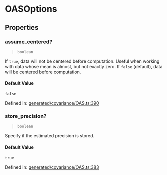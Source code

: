 # OASOptions

## Properties

### assume\_centered?

> `boolean`

If `true`, data will not be centered before computation. Useful when working with data whose mean is almost, but not exactly zero. If `false` (default), data will be centered before computation.

#### Default Value

`false`

Defined in:  [generated/covariance/OAS.ts:390](https://github.com/transitive-bullshit/scikit-learn-ts/blob/92ab806/packages/sklearn/src/generated/covariance/OAS.ts#L390)

### store\_precision?

> `boolean`

Specify if the estimated precision is stored.

#### Default Value

`true`

Defined in:  [generated/covariance/OAS.ts:383](https://github.com/transitive-bullshit/scikit-learn-ts/blob/92ab806/packages/sklearn/src/generated/covariance/OAS.ts#L383)
